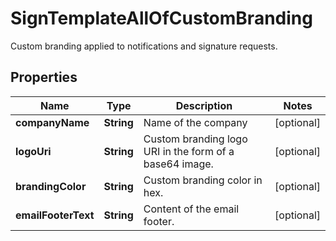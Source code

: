 

# SignTemplateAllOfCustomBranding

Custom branding applied to notifications and signature requests.

## Properties

| Name | Type | Description | Notes |
|------------ | ------------- | ------------- | -------------|
|**companyName** | **String** | Name of the company |  [optional] |
|**logoUri** | **String** | Custom branding logo URI in the form of a base64 image. |  [optional] |
|**brandingColor** | **String** | Custom branding color in hex. |  [optional] |
|**emailFooterText** | **String** | Content of the email footer. |  [optional] |



